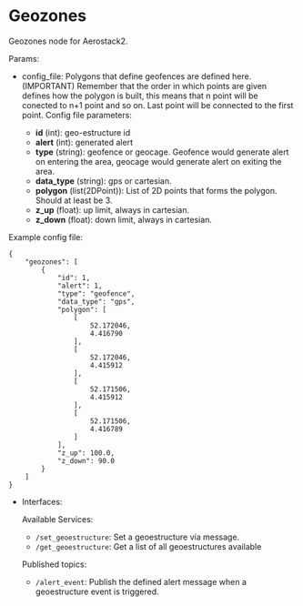 # Geozones

Geozones node for Aerostack2.

Params:
- config_file: Polygons that define geofences are defined here. (IMPORTANT) Remember that the order in which points are given defines how the polygon is built, this means that n point will be conected to n+1 point and so on. Last point will be connected to the first point.
Config file parameters:

    - **id** (int): geo-estructure id 
    - **alert** (int): generated alert
    - **type** (string): geofence or geocage. Geofence would generate alert on entering the area, geocage would generate alert on exiting the area. 
    - **data_type** (string): gps or cartesian. 
    - **polygon** (list(2DPoint)): List of 2D points that forms the polygon. Should at least be 3.
    - **z_up** (float): up limit, always in cartesian.
    - **z_down** (float): down limit, always in cartesian.

Example config file:

    {
        "geozones": [
            {
                "id": 1,
                "alert": 1,
                "type": "geofence",
                "data_type": "gps",
                "polygon": [
                    [
                        52.172046,
                        4.416790
                    ],
                    [
                        52.172046,
                        4.415912
                    ],
                    [
                        52.171506,
                        4.415912
                    ],
                    [
                        52.171506,
                        4.416789
                    ]
                ],
                "z_up": 100.0,
                "z_down": 90.0
            }
        ]
    }

- Interfaces:

    Available Services:

    - ```/set_geoestructure```: Set a geoestructure vía message.
    - ```/get_geoestructure```: Get a list of all geoestructures available

    Published topics:
    - ```/alert_event```: Publish the defined alert message when a geoestructure event is triggered.
